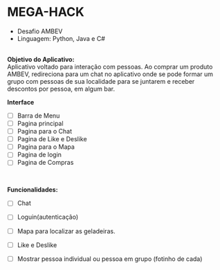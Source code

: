 # MEGA-HACK

* Desafio AMBEV
* Linguagem: Python, Java e C# <br><br>

**Objetivo do Aplicativo:** <br> 
Aplicativo voltado para interação com pessoas. Ao comprar um produto AMBEV, redireciona para um chat no aplicativo onde se pode formar um grupo com pessoas de sua localidade para se juntarem e receber descontos por pessoa, em algum bar.
<br>

**Interface**
- [ ] Barra de Menu
- [ ] Pagina principal
- [ ] Pagina para o Chat
- [ ] Pagina de Like e Deslike
- [ ] Pagina para o Mapa
- [ ] Pagina de login
- [ ] Pagina de Compras
<br>

**Funcionalidades:** <br>
- [ ] Chat
- [ ] Loguin(autenticação)
- [ ] Mapa para localizar as geladeiras.
- [ ] Like e Deslike 
- [ ] Mostrar pessoa individual ou pessoa em grupo (fotinho de cada)

